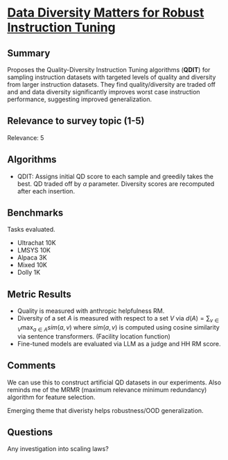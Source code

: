 # [Data Diversity Matters for Robust Instruction Tuning](https://arxiv.org/abs/2311.14736)


## Summary

Proposes the Quality-Diversity Instruction Tuning algorithms (**QDIT**) for sampling instruction datasets with targeted levels of quality and diversity from larger instruction datasets. They find quality/diversity are traded off and and data diversity significantly improves worst case instruction performance, suggesting improved generalization.

## Relevance to survey topic (1-5)

Relevance: 5

## Algorithms


- QDIT: Assigns initial QD score to each sample and greedily takes the best. QD traded off by $\alpha$ parameter. Diversity scores are recomputed after each insertion.


## Benchmarks

Tasks evaluated.

- Ultrachat 10K
- LMSYS 10K
- Alpaca 3K
- Mixed 10K
- Dolly 1K

## Metric Results

- Quality is measured with anthropic helpfulness RM.
- Diversity of a set $A$ is measured with respect to a set $V$ via $d(A) = \sum_{v \in V}\max_{a \in A}sim(a,v)$ where $sim(a,v)$ is computed using cosine similarity via sentence transformers. (Facility location function)
- Fine-tuned models are evaluated via LLM as a judge and HH RM score.

## Comments

We can use this to construct artificial QD datasets in our experiments. Also reminds me of the MRMR (maximum relevance minimum redundancy) algorithm for feature selection.

Emerging theme that diveristy helps robustness/OOD generalization.

## Questions

Any investigation into scaling laws?
